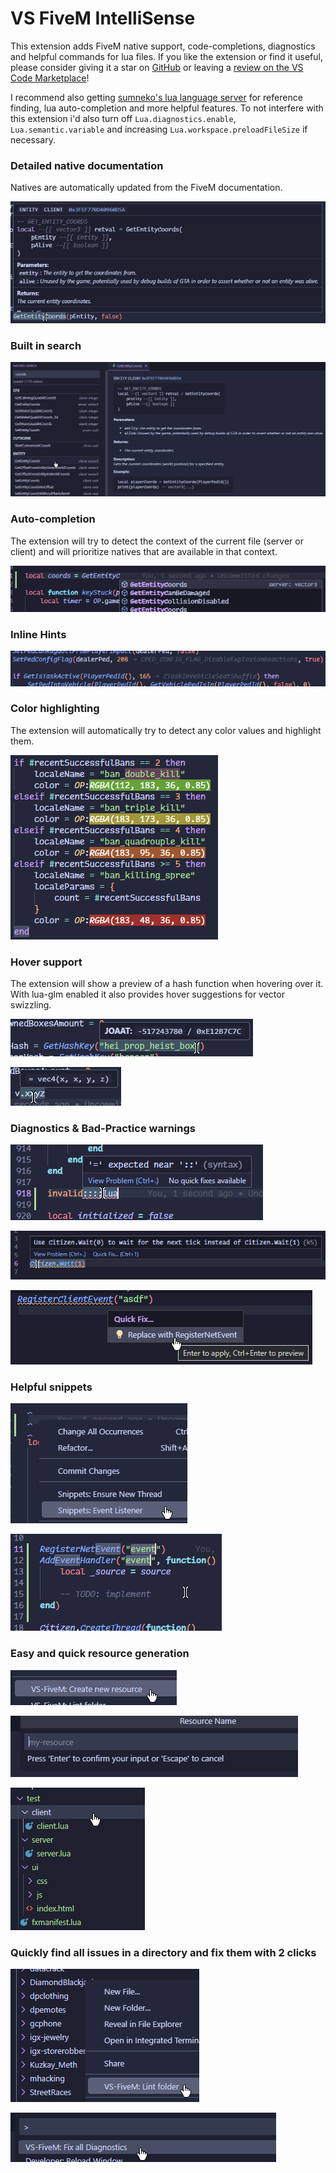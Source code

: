 # VS FiveM IntelliSense

This extension adds FiveM native support, code-completions, diagnostics and helpful commands for lua files. If you like the extension or find it useful, please consider giving it a star on [GitHub](https://github.com/coalaura/vs-fivem) or leaving a [review on the VS Code Marketplace](https://marketplace.visualstudio.com/items?itemName=coalaura.vs-fivem&ssr=false#review-details)!

I recommend also getting [sumneko's lua language server](https://marketplace.visualstudio.com/items?itemName=sumneko.lua) for reference finding, lua auto-completion and more helpful features. To not interfere with this extension i'd also turn off `Lua.diagnostics.enable`, `Lua.semantic.variable` and increasing `Lua.workspace.preloadFileSize` if necessary.

### Detailed native documentation
Natives are automatically updated from the FiveM documentation.

![documentation](.github/documentation.png)

### Built in search

![search](.github/search.png)

### Auto-completion
The extension will try to detect the context of the current file (server or client) and will prioritize natives that are available in that context.

![suggestions](.github/suggestions.png)

### Inline Hints

![inline_hints](.github/inline_hints.png)

### Color highlighting
The extension will automatically try to detect any color values and highlight them.

![colors](.github/colors.png)

### Hover support
The extension will show a preview of a hash function when hovering over it. With lua-glm enabled it also provides hover suggestions for vector swizzling.

![joaat](.github/joaat.png)

![swizzle](.github/swizzle.png)

### Diagnostics & Bad-Practice warnings

![syntax](.github/syntax.png)

![diagnostics](.github/diagnostics.png)

![replace](.github/replace.png)

### Helpful snippets

![snippets_1](.github/snippets_1.png)

![snippets_2](.github/snippets_2.png)

### Easy and quick resource generation

![new_resource_1](.github/new_resource_1.png)

![new_resource_2](.github/new_resource_2.png)

![new_resource_3](.github/new_resource_3.png)

### Quickly find all issues in a directory and fix them with 2 clicks

![lint-folder](.github/lint-folder.png)

![fix-all](.github/fix-all.png)
